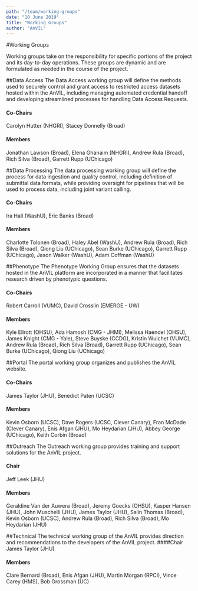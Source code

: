 ```yaml
---
path: "/team/working-groups"
date: "10 June 2019"
title: "Working Groups"
author: "AnVIL"
---
```


#Working Groups

Working groups take on the responsibility for specific portions of the project and its day-to-day operations. These groups are dynamic and are formulated as needed in the course of the project.

##Data Access
The Data Access working group will define the methods used to securely control and grant access to restricted access datasets hosted within the AnVIL, including managing automated credential handoff and developing streamlined processes for handling Data Access Requests.
#### Co-Chairs
Carolyn Hutter (NHGRI), Stacey Donnelly (Broad)
#### Members
Jonathan Lawson (Broad), Elena Ghanaim (NHGRI), Andrew Rula (Broad), Rich Silva (Broad), Garrett Rupp (UChicago)

##Data Processing
The data processing working group will define the process for data ingestion and quality control, including definition of submittal data formats, while providing oversight for pipelines that will be used to process data, including joint variant calling.
#### Co-Chairs
Ira Hall (WashU), Eric Banks (Broad)
#### Members
Charlotte Tolonen (Broad), Haley Abel (WashU), Andrew Rula (Broad), Rich Silva (Broad), Qiong Liu (UChicago), Sean Burke (UChicago), Garrett Rupp (UChicago), Jason Walker (WashU), Adam Coffman (WashU)

##Phenotype
The Phenotype Working Group ensures that the datasets hosted in the AnVIL platform are incorporated in a manner that facilitates research driven by phenotypic questions.
#### Co-Chairs
Robert Carroll (VUMC), David Crosslin (EMERGE - UW)
#### Members
Kyle Ellrott (OHSU), Ada Hamosh (CMG - JHMI), Melissa Haendel (OHSU), James Knight (CMG - Yale), Steve Buyske (CCDG), Kristin Wuichet (VUMC), Andrew Rula (Broad), Rich Silva (Broad), Garrett Rupp (UChicago), Sean Burke (UChicago), Qiong Liu (UChicago)

##Portal
The portal working group organizes and publishes the AnVIL website.
#### Co-Chairs
James Taylor (JHU), Benedict Paten (UCSC)
#### Members
Kevin Osborn (UCSC), Dave Rogers (UCSC, Clever Canary), Fran McDade (Clever Canary), Enis Afgan (JHU), Mo Heydarian (JHU),  Abbey George (UChicago), Keith Corbin (Broad)

##Outreach
The Outreach working group provides training and support solutions for the AnVIL project.
#### Chair
Jeff Leek (JHU)
#### Members
Geraldine Van der Auwera (Broad), Jeremy Goecks (OHSU), Kasper Hansen (JHU), John Muschelli (JHU), James Taylor (JHU), Salin Thomas (Broad), Kevin Osborn (UCSC), Andrew Rula (Broad), Rich Silva (Broad), Mo Heydarian (JHU)

##Technical
The technical working group of the AnVIL provides direction and recommendations to the developers of the AnVIL project.
####Chair
James Taylor (JHU)
#### Members
Clare Bernard (Broad), Enis Afgan (JHU), Martin Morgan (RPCI), Vince Carey (HMS), Bob Grossman (UC)

